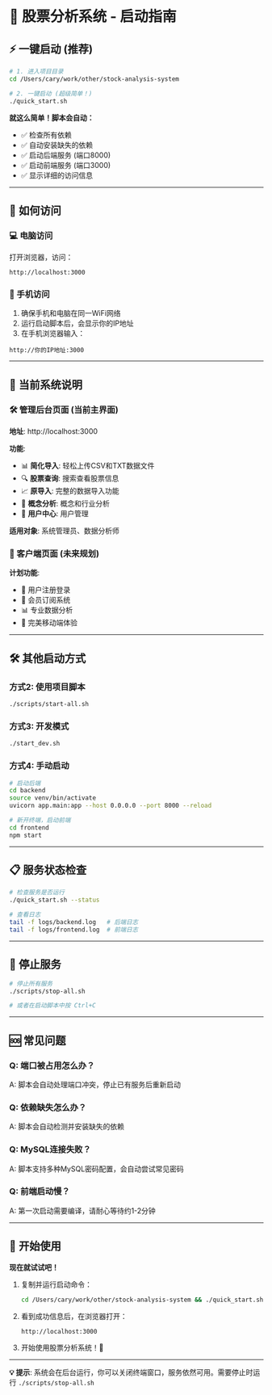 # 🚀 股票分析系统 - 启动指南

## ⚡ 一键启动 (推荐)

```bash
# 1. 进入项目目录
cd /Users/cary/work/other/stock-analysis-system

# 2. 一键启动 (超级简单！)
./quick_start.sh
```

**就这么简单！脚本会自动：**
- ✅ 检查所有依赖
- ✅ 自动安装缺失的依赖
- ✅ 启动后端服务 (端口8000)
- ✅ 启动前端服务 (端口3000)
- ✅ 显示详细的访问信息

---

## 📱 如何访问

### 💻 电脑访问
打开浏览器，访问：
```
http://localhost:3000
```

### 📱 手机访问
1. 确保手机和电脑在同一WiFi网络
2. 运行启动脚本后，会显示你的IP地址
3. 在手机浏览器输入：
```
http://你的IP地址:3000
```

---

## 🎯 当前系统说明

### 🛠 管理后台页面 (当前主界面)
**地址**: http://localhost:3000

**功能**:
- 📊 **简化导入**: 轻松上传CSV和TXT数据文件
- 🔍 **股票查询**: 搜索查看股票信息
- 📈 **原导入**: 完整的数据导入功能
- 🧠 **概念分析**: 概念和行业分析
- 👤 **用户中心**: 用户管理

**适用对象**: 系统管理员、数据分析师

### 🎨 客户端页面 (未来规划)
**计划功能**:
- 🔐 用户注册登录
- 💎 会员订阅系统  
- 📊 专业数据分析
- 📱 完美移动端体验

---

## 🛠 其他启动方式

### 方式2: 使用项目脚本
```bash
./scripts/start-all.sh
```

### 方式3: 开发模式
```bash
./start_dev.sh
```

### 方式4: 手动启动
```bash
# 启动后端
cd backend
source venv/bin/activate
uvicorn app.main:app --host 0.0.0.0 --port 8000 --reload

# 新开终端，启动前端
cd frontend
npm start
```

---

## 📋 服务状态检查

```bash
# 检查服务是否运行
./quick_start.sh --status

# 查看日志
tail -f logs/backend.log   # 后端日志
tail -f logs/frontend.log  # 前端日志
```

---

## 🛑 停止服务

```bash
# 停止所有服务
./scripts/stop-all.sh

# 或者在启动脚本中按 Ctrl+C
```

---

## 🆘 常见问题

### Q: 端口被占用怎么办？
A: 脚本会自动处理端口冲突，停止已有服务后重新启动

### Q: 依赖缺失怎么办？
A: 脚本会自动检测并安装缺失的依赖

### Q: MySQL连接失败？
A: 脚本支持多种MySQL密码配置，会自动尝试常见密码

### Q: 前端启动慢？
A: 第一次启动需要编译，请耐心等待约1-2分钟

---

## 🌟 开始使用

**现在就试试吧！**

1. 复制并运行启动命令：
   ```bash
   cd /Users/cary/work/other/stock-analysis-system && ./quick_start.sh
   ```

2. 看到成功信息后，在浏览器打开：
   ```
   http://localhost:3000
   ```

3. 开始使用股票分析系统！🎉

---

**💡 提示**: 系统会在后台运行，你可以关闭终端窗口，服务依然可用。需要停止时运行 `./scripts/stop-all.sh`